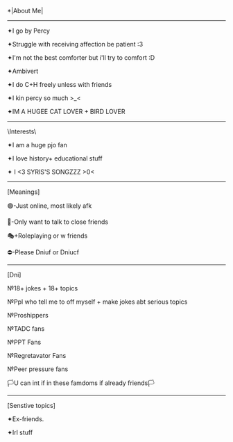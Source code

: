 *|About Me|

-------------

✦I go by Percy


✦Struggle with receiving affection be patient :3 

✦I'm not the best comforter but i'll try to comfort :D

✦Ambivert

✦I do C+H freely unless with friends

✦I kin percy so much >_<

✦IM A HUGEE CAT LOVER + BIRD LOVER

---------------------------------
\Interests\

✦I am a huge pjo fan

✦I love history+ educational stuff 

✦ I <3 SYRIS'S SONGZZZ >0<

------------------------------
[Meanings]

🟢-Just online, most likely afk

💬-Only want to talk to close friends

🎭+Roleplaying or w friends

⛔-Please Dniuf or Dniucf

------------------------------------
[Dni]

№18+ jokes + 18+ topics

№Ppl who tell me to off myself + make jokes abt serious topics 

№Proshippers

№TADC fans

№PPT Fans

№Regretavator Fans 

№Peer pressure fans

🏳U can int if in these famdoms if already friends🏳

-------------------
[Senstive topics]

✦Ex-friends.

✦Irl stuff 




